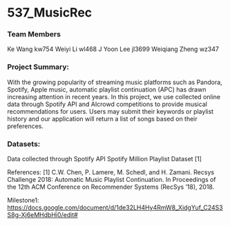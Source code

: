 # 537_MusicRec
### Team Members 
Ke Wang	   kw754
Weiyi Li                wl468
J Yoon Lee	   jl3699
Weiqiang Zheng  wz347

### Project Summary:
With the growing popularity of streaming music platforms such as Pandora, Spotify, Apple music, automatic playlist continuation (APC) has drawn increasing attention in recent years. 
In this project, we use collected online data through Spotify API and AIcrowd competitions to provide musical recommendations for users. Users may submit their keywords or playlist history and our application will return a list of songs based on their preferences.

### Datasets:
Data collected through Spotify API
Spotify Million Playlist Dataset [1]

References: 
[1] C.W. Chen, P. Lamere, M. Schedl, and H. Zamani. Recsys Challenge 2018: Automatic Music Playlist Continuation. In Proceedings of the 12th ACM Conference on Recommender Systems (RecSys ’18), 2018. 


Milestone1: https://docs.google.com/document/d/1de32LH4Hy4RmW8_XidgYuf_C24S3S8g-Xj6eMHdbHi0/edit#